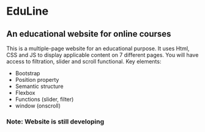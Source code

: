 # EduLine
## An educational website for online courses

This is a multiple-page website for an educational purpose. It uses Html, CSS and JS to display applicable content on 7 different pages. You will have access to filtration, slider and scroll functional.
Key elements:

* Bootstrap
* Position property
* Semantic structure
* Flexbox
* Functions (slider, filter)
* window (onscroll)

### Note: Website is still developing
